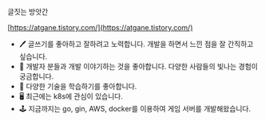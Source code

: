 글짓는 방앗간

[https://atgane.tistory.com/](https://atgane.tistory.com/)

- 🖊️ 글쓰기를 좋아하고 잘하려고 노력합니다. 개발을 하면서 느낀 점을 잘 간직하고 싶습니다. 
- 🙌 개발자 분들과 개발 이야기하는 것을 좋아합니다. 다양한 사람들의 빛나는 경험이 궁금합니다. 
- 📕 다양한 기술을 학습하기를 좋아합니다. 
- 🖥️ 최근에는 k8s에 관심이 있습니다. 
- 🕹️ 지금까지는 go, gin, AWS, docker를 이용하여 게임 서버를 개발해왔습니다. 
